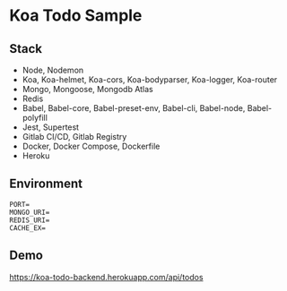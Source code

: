 # Koa Todo Sample

## Stack

- Node, Nodemon
- Koa, Koa-helmet, Koa-cors, Koa-bodyparser, Koa-logger, Koa-router
- Mongo, Mongoose, Mongodb Atlas
- Redis
- Babel, Babel-core, Babel-preset-env, Babel-cli, Babel-node, Babel-polyfill
- Jest, Supertest
- Gitlab CI/CD, Gitlab Registry
- Docker, Docker Compose, Dockerfile
- Heroku

## Environment

```
PORT=
MONGO_URI=
REDIS_URI=
CACHE_EX=
```

## Demo

https://koa-todo-backend.herokuapp.com/api/todos
